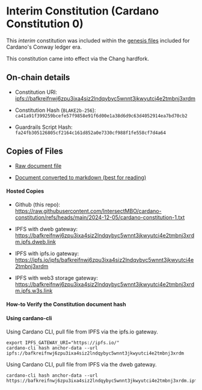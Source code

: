 # Interim Constitution (Cardano Constitution 0)

This *interim* constitution was included within the [genesis files](https://book.world.dev.cardano.org/environments/mainnet/conway-genesis.json) included for Cardano's Conway ledger era.

This constitution came into effect via the Chang hardfork.

## On-chain details

- Constitution URI: <ipfs://bafkreifnwj6zpu3ixa4siz2lndqybyc5wnnt3jkwyutci4e2tmbnj3xrdm>

- Constitution Hash (`BLAKE2b-256`): `ca41a91f399259bcefe57f9858e91f6d00e1a38d6d9c63d4052914ea7bd70cb2`

- Guardrails Script Hash: `fa24fb305126805cf2164c161d852a0e7330cf988f1fe558cf7d4a64`

## Copies of Files

- [Raw document file](./cardano-constitution-0.txt)

- [Document converted to markdown (best for reading)](./cardano-constitution-0.txt.md)

#### Hosted Copies

- Github (this repo): <https://raw.githubusercontent.com/IntersectMBO/cardano-constitution/refs/heads/main/2024-12-05/cardano-constitution-1.txt>

- IPFS with dweb gateway: <https://bafkreifnwj6zpu3ixa4siz2lndqybyc5wnnt3jkwyutci4e2tmbnj3xrdm.ipfs.dweb.link>

- IPFS with ipfs.io gateway: <https://ipfs.io/ipfs/bafkreifnwj6zpu3ixa4siz2lndqybyc5wnnt3jkwyutci4e2tmbnj3xrdm>

- IPFS with web3 storage gateway: <https://bafkreifnwj6zpu3ixa4siz2lndqybyc5wnnt3jkwyutci4e2tmbnj3xrdm.ipfs.w3s.link>

#### How-to Verify the Constitution document hash

#### Using cardano-cli

Using Cardano CLI, pull file from IPFS via the ipfs.io gateway.

```shell
export IPFS_GATEWAY_URI="https://ipfs.io/"
cardano-cli hash anchor-data --url ipfs://bafkreifnwj6zpu3ixa4siz2lndqybyc5wnnt3jkwyutci4e2tmbnj3xrdm
```

Using Cardano CLI, pull file from IPFS via the dweb gateway.

```shell
cardano-cli hash anchor-data --url https://bafkreifnwj6zpu3ixa4siz2lndqybyc5wnnt3jkwyutci4e2tmbnj3xrdm.ipfs.dweb.link
```

